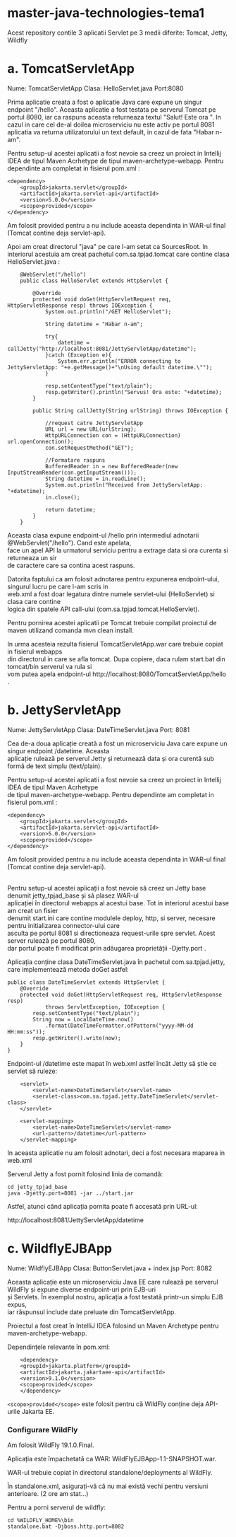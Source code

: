 # master-java-technologies-tema1

Acest repository contile 3 aplicatii Servlet pe 3 medii diferite: Tomcat, Jetty, Wildfly



# a. TomcatServletApp

Nume: TomcatServletApp
Clasa: HelloServlet.java
Port:8080

Prima aplicatie creata a fost o aplicatie Java care expune un singur endpoint "/hello". Aceasta aplicatie a fost testata pe serverul Tomcat pe portul 8080, iar ca raspuns aceasta returneaza textul "Salut! Este ora <data si ora curenta preluate din urmatorul microserviciu>". In cazul in care cel de-al doilea microserviciu nu este activ pe portul 8081 aplicatia va returna utilizatorului un text default, in cazul de fata "Habar n-am".

Pentru setup-ul acestei aplicatii a fost nevoie sa creez un proiect in Intellij IDEA de tipul Maven Acrhetype de tipul maven-archetype-webapp. Pentru dependinte am completat in fisierul pom.xml :

```
<dependency>
    <groupId>jakarta.servlet</groupId>
    <artifactId>jakarta.servlet-api</artifactId>
    <version>5.0.0</version>
    <scope>provided</scope>
</dependency>
```

Am folosit <scope>provided</scope> pentru a nu include aceasta dependinta in WAR-ul final (Tomcat contine deja servlet-api).

Apoi am creat directorul "java" pe care l-am setat ca SourcesRoot. In interiorul acestuia am creat pachetul com.sa.tpjad.tomcat care contine clasa HelloServlet.java :

```
    @WebServlet("/hello")
    public class HelloServlet extends HttpServlet {

        @Override
        protected void doGet(HttpServletRequest req, HttpServletResponse resp) throws IOException {
            System.out.println("/GET HelloServlet");

            String datetime = "Habar n-am";

            try{
                datetime = callJetty("http://localhost:8081/JettyServletApp/datetime");
            }catch (Exception e){
                System.err.println("ERROR connecting to JettyServletApp: "+e.getMessage()+"\nUsing default datetime.\"");
            }

            resp.setContentType("text/plain");
            resp.getWriter().println("Servus! Ora este: "+datetime);
        }

        public String callJetty(String urlString) throws IOException {

            //request catre JettyServletApp
            URL url = new URL(urlString);
            HttpURLConnection con = (HttpURLConnection) url.openConnection();
            con.setRequestMethod("GET");

            //Formatare raspuns
            BufferedReader in = new BufferedReader(new InputStreamReader(con.getInputStream()));
            String datetime = in.readLine();
            System.out.println("Received from JettyServletApp: "+datetime);
            in.close();

            return datetime;
        }
    }
```
Aceasta clasa expune endpoint-ul /hello prin intermediul adnotarii @WebServlet("/hello"). Cand este apelata, <br/> face un apel API la urmatorul serviciu pentru a extrage data si ora curenta si returneaza un sir <br/> de caractere care sa contina acest raspuns.

Datorita faptului ca am folosit adnotarea pentru expunerea endpoint-ului, singurul lucru pe care l-am scris in <br/> web.xml a fost doar legatura dintre numele servlet-ului (HelloServlet) si clasa care contine <br/> logica din spatele API call-ului (com.sa.tpjad.tomcat.HelloServlet).

Pentru pornirea acestei aplicatii pe Tomcat trebuie compilat proiectul de maven utilizand comanda mvn clean install. <br/> 

In urma acesteia rezulta fisierul TomcatServletApp.war care trebuie copiat in fisierul webapps <br/> din directorul in care se afla tomcat. Dupa copiere, daca rulam start.bat din tomcat/bin serverul va rula si <br/> vom putea apela endpoint-ul http://localhost:8080/TomcatServletApp/hello .



# b. JettyServletApp

Nume: JettyServletApp
Clasa: DateTimeServlet.java
Port: 8081

Cea de-a doua aplicație creată a fost un microserviciu Java care expune un singur endpoint /datetime. Aceasta <br/> aplicație rulează pe serverul Jetty și returnează data și ora curentă sub formă de text simplu (text/plain).

Pentru setup-ul acestei aplicatii a fost nevoie sa creez un proiect in Intellij IDEA de tipul Maven Acrhetype <br/> de tipul maven-archetype-webapp. Pentru dependinte am completat in fisierul pom.xml :
```
<dependency>
    <groupId>jakarta.servlet</groupId>
    <artifactId>jakarta.servlet-api</artifactId>
    <version>5.0.0</version>
    <scope>provided</scope>
</dependency>
```

Am folosit <scope>provided</scope> pentru a nu include aceasta dependinta in WAR-ul final (Tomcat contine deja servlet-api).

<br/>Pentru setup-ul acestei aplicații a fost nevoie să creez un Jetty base denumit jetty_tpjad_base și să plasez WAR-ul <br/> aplicației în directorul webapps al acestui base. Tot in interiorul acestui base am creat un fisier <br/> denumit start.ini care contine modulele deploy, http, si server, necesare pentru initializarea connector-ului care <br/> asculta pe portul 8081 si directioneaza request-urile spre servlet. Acest server rulează pe portul 8080, <br/> dar portul poate fi modificat prin adăugarea proprietății -Djetty.port <port>.

Aplicația conține clasa DateTimeServlet.java în pachetul com.sa.tpjad.jetty, care implementează metoda doGet astfel:

```
public class DateTimeServlet extends HttpServlet {
    @Override
    protected void doGet(HttpServletRequest req, HttpServletResponse resp) 
            throws ServletException, IOException {
        resp.setContentType("text/plain");
        String now = LocalDateTime.now()
            .format(DateTimeFormatter.ofPattern("yyyy-MM-dd HH:mm:ss"));
        resp.getWriter().write(now);
    }
}
```

Endpoint-ul /datetime este mapat în web.xml astfel încât Jetty să știe ce servlet să ruleze:
```
    <servlet>
        <servlet-name>DateTimeServlet</servlet-name>
        <servlet-class>com.sa.tpjad.jetty.DateTimeServlet</servlet-class>
    </servlet>

    <servlet-mapping>
        <servlet-name>DateTimeServlet</servlet-name>
        <url-pattern>/datetime</url-pattern>
    </servlet-mapping>
```
In aceasta aplicatie nu am folosit adnotari, deci a fost necesara maparea in web.xml

Serverul Jetty a fost pornit folosind linia de comandă:

```
cd jetty_tpjad_base
java -Djetty.port=8081 -jar ../start.jar
```

Astfel, atunci când aplicația pornita poate fi accesată prin URL-ul:

http://localhost:8081/JettyServletApp/datetime



# c. WildflyEJBApp

Nume: WildflyEJBApp
Clasa: ButtonServlet.java + index.jsp
Port: 8082

Aceasta aplicație este un microserviciu Java EE care rulează pe serverul WildFly și expune diverse endpoint-uri prin EJB-uri <br/> și Servlets. În exemplul nostru, aplicația a fost testată printr-un simplu EJB expus,<br/> iar răspunsul include date preluate din TomcatServletApp.

Proiectul a fost creat în IntelliJ IDEA folosind un Maven Archetype pentru maven-archetype-webapp.

Dependințele relevante în pom.xml:

```
    <dependency>
    <groupId>jakarta.platform</groupId>
    <artifactId>jakarta.jakartaee-api</artifactId>
    <version>9.1.0</version>
    <scope>provided</scope>
    </dependency>

```

` <scope>provided</scope> ` este folosit pentru că WildFly conține deja API-urile Jakarta EE.

### Configurare WildFly

Am folosit WildFly 19.1.0.Final.

Aplicația este împachetată ca WAR: WildFlyEJBApp-1.1-SNAPSHOT.war.

WAR-ul trebuie copiat în directorul standalone/deployments al WildFly.

În standalone.xml, asigurați-vă că nu mai există <deployment> vechi pentru versiuni anterioare. (2 ore am stat...)

Pentru a porni serverul de wildfly:
```
cd %WILDFLY_HOME%\bin
standalone.bat -Djboss.http.port=8082
```
        
